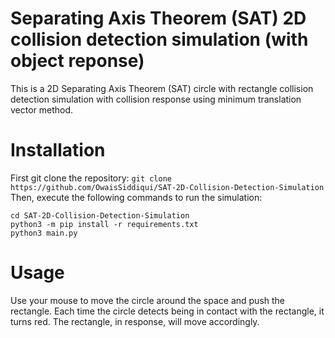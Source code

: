 # Separating Axis Theorem (SAT) 2D collision detection simulation (with object reponse)
This is a 2D Separating Axis Theorem (SAT) circle with rectangle collision detection simulation with collision response using minimum translation vector method.

# Installation
First git clone the repository: `git clone https://github.com/OwaisSiddiqui/SAT-2D-Collision-Detection-Simulation`
Then, execute the following commands to run the simulation:
```
cd SAT-2D-Collision-Detection-Simulation
python3 -m pip install -r requirements.txt
python3 main.py 
```

# Usage
Use your mouse to move the circle around the space and push the rectangle. Each time the circle detects being in contact with the rectangle, it turns red. The rectangle, in response, will move accordingly.

